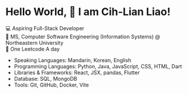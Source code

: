  # Hello World, 👋 I am Cih-Lian Liao!

💻 Aspiring Full-Stack Developer  
🌱 MS, Computer Software Engineering (Information Systems) @ Northeastern University  
👀 One Leetcode A day

- Speaking Languages: Mandarin, Korean, English  
- Programming Languages: Python, Java, JavaScript, CSS, HTML, Dart  
- Libraries & Frameworks: React, JSX, pandas, Flutter  
- Database: SQL, MongoDB  
- Tools: Git, GitHub, Docker, Vite  


<!---
cih-lian-liao/cih-lian-liao is a ✨ special ✨ repository because its `README.md` (this file) appears on your GitHub profile.
You can click the Preview link to take a look at your changes.
--->
